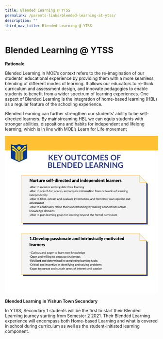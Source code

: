```yaml
---
title: Blended Learning @ YTSS
permalink: /parents-links/blended-learning-at-ytss/
description: ""
third_nav_title: Blended Learning @ YTSS
---
```

# **Blended Learning @ YTSS**

**Rationale**

Blended Learning in MOE’s context refers to the re-imagination of our students’ educational experience by providing them with a more seamless blending of different modes of learning. It allows our educators to re-think curriculum and assessment design, and innovate pedagogies to enable students to benefit from a wider spectrum of learning experiences. One aspect of Blended Learning is the integration of home-based learning (HBL) as a regular feature of the schooling experience.

Blended Learning can further strengthen our students’ ability to be self-directed learners. By mainstreaming HBL we can equip students with stronger abilities, dispositions and habits for independent and lifelong learning, which is in line with MOE’s Learn for Life movement

![](/images/Copy%20of%20Red%20Grid%20Minimalist%20Monotone%20Project%20Progress%20Timeline%20Infographic.png)


**Blended Learning in Yishun Town Secondary** 

In YTSS, Secondary 1 students will be the first to start their Blended Learning journey starting from Semester 2 2021. Their Blended Learning experience will encompass both Home-based Learning and what is covered in school during curriculum as well as the student-initiated learning component.